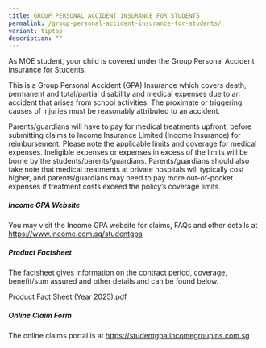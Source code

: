 ```yaml
---
title: GROUP PERSONAL ACCIDENT INSURANCE FOR STUDENTS
permalink: /group-personal-accident-insurance-for-students/
variant: tiptap
description: ""
---
```

<p>As MOE student, your child is covered under the Group Personal Accident
Insurance for Students.</p>
<p>This is a Group Personal Accident (GPA) Insurance which covers death,
permanent and total/partial disability and medical expenses due to an accident
that arises from school activities. The proximate or triggering causes
of injuries must be reasonably attributed to an accident.</p>
<p>Parents/guardians will have to pay for medical treatments upfront, before
submitting claims to Income Insurance Limited (Income Insurance) for reimbursement.
Please note the applicable limits and coverage for medical expenses. Ineligible
expenses or expenses in excess of the limits will be borne by the students/parents/guardians.
Parents/guardians should also take note that medical treatments at private
hospitals will typically cost higher, and parents/guardians may need to
pay more out-of-pocket expenses if treatment costs exceed the policy’s
coverage limits.</p>
<h5>Income GPA Website</h5>
<p>You may visit the Income GPA website for claims, FAQs and other details
at <a href="https://www.income.com.sg/studentgpa" rel="noopener noreferrer nofollow" target="_blank">https://www.income.com.sg/studentgpa</a> 
</p>
<h5>Product Factsheet</h5>
<p>The factsheet gives information on the contract period, coverage, benefit/sum
assured and other details and can be found below.</p>
<p> <a href="/files/Product_Fact_Sheet_Year_2025.pdf" rel="noopener noreferrer nofollow" target="_blank">Product Fact Sheet (Year 2025).pdf</a>
</p>
<h5>Online Claim Form</h5>
<p>The online claims portal is at <a href="https://studentgpa.incomegroupins.com.sg" rel="noopener noreferrer nofollow" target="_blank">https://studentgpa.incomegroupins.com.sg</a>
</p>
<p></p>